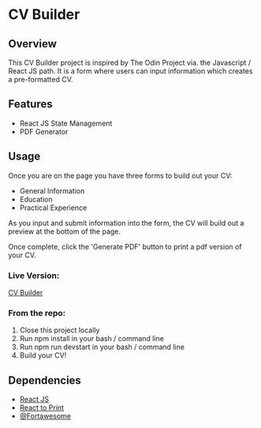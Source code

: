 # CV Builder

## Overview

This CV Builder project is inspired by The Odin Project via. the Javascript / React JS path. It is a form where users can input information which creates a pre-formatted CV.

## Features

- React JS State Management
- PDF Generator

## Usage

Once you are on the page you have three forms to build out your CV:

* General Information
* Education
* Practical Experience

As you input and submit information into the form, the CV will build out a preview at the bottom of the page.

Once complete, click the 'Generate PDF' button to print a pdf version of your CV.

### Live Version:

[CV Builder](https://www.georgewalker.dev/CV-Builder/)

### From the repo:

1. Close this project locally
2. Run npm install in your bash / command line
3. Run npm run devstart in your bash / command line
4. Build your CV!

## Dependencies

- [React JS](https://reactjs.org/)
- [React to Print](https://www.npmjs.com/package/react-to-print/)
- [@Fortawesome](https://fortawesome.com/)

